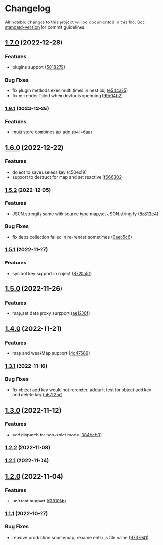 # Changelog

All notable changes to this project will be documented in this file. See [standard-version](https://github.com/conventional-changelog/standard-version) for commit guidelines.

## [1.7.0](https://github.com/pzxie/wohoox/compare/v1.6.1...v1.7.0) (2022-12-28)


### Features

* plugins support ([5818279](https://github.com/pzxie/wohoox/commit/58182794075edc34bda683823b88a254a97cc537))


### Bug Fixes

* fix plugin methods exec multi times in nest obj ([e544a95](https://github.com/pzxie/wohoox/commit/e544a9517dd97b366d43114ae10e7155b08e8cbb))
* fix re-render failed when devtools openning ([99e14b2](https://github.com/pzxie/wohoox/commit/99e14b21831067b125c262326739a3b6b09aa263))

### [1.6.1](https://github.com/pzxie/wohoox/compare/v1.6.0...v1.6.1) (2022-12-25)


### Features

* multi store combines api add ([b4146aa](https://github.com/pzxie/wohoox/commit/b4146aad81d64a4d727f37653c17060929247572))

## [1.6.0](https://github.com/pzxie/wohoox/compare/v1.5.2...v1.6.0) (2022-12-22)


### Features

* do not to save useless key ([c50ec19](https://github.com/pzxie/wohoox/commit/c50ec19386403fbab7d1bfe8af1eef2104f9eafd))
* support to destruct for map and set reactive ([f666302](https://github.com/pzxie/wohoox/commit/f6663023a65762eece65ae7e22bb34a0d828d18b))

### [1.5.2](https://github.com/pzxie/wohoox/compare/v1.5.1...v1.5.2) (2022-12-05)


### Features

* JSON.stringify same with source type map,set JSON.stringify ([8c813e4](https://github.com/pzxie/wohoox/commit/8c813e47d77bdd396c37438d4f8c7bd6a343da20))


### Bug Fixes

* fix deps collection failed in re-render sometimes ([0aeb5c6](https://github.com/pzxie/wohoox/commit/0aeb5c6c68bbd5fc3128fc652b9b61f7870cbb44))

### [1.5.1](https://github.com/pzxie/wohoox/compare/v1.5.0...v1.5.1) (2022-11-27)


### Features

* symbol key support in object ([8720a5f](https://github.com/pzxie/wohoox/commit/8720a5f18db86ca4e24e372312150b8e5363c868))

## [1.5.0](https://github.com/pzxie/wohoox/compare/v1.4.0...v1.5.0) (2022-11-26)


### Features

* map,set data proxy surpport ([ae1230f](https://github.com/pzxie/wohoox/commit/ae1230f098b843e21c835051df2fc23f2a193c93))

## [1.4.0](https://github.com/pzxie/wohoox/compare/v1.3.1...v1.4.0) (2022-11-21)


### Features

* map and weakMap support ([4c47689](https://github.com/pzxie/wohoox/commit/4c47689ca1179be8cc517f045e7065e19fbd0555))

### [1.3.1](https://github.com/pzxie/wohoox/compare/v1.3.0...v1.3.1) (2022-11-16)


### Bug Fixes

* fix object add key would not rerender, addunit test for object add key and  delete key ([a67f25e](https://github.com/pzxie/wohoox/commit/a67f25e62260a0b4311aee070687da9c71d98cdd))

## [1.3.0](https://github.com/pzxie/wohoox/compare/v1.2.2...v1.3.0) (2022-11-12)


### Features

* add dispatch for non-strict mode ([384bcb3](https://github.com/pzxie/wohoox/commit/384bcb3628c2593df97420e9c913ca2e979c9ba1))

### [1.2.2](https://github.com/pzxie/wohoox/compare/v1.2.1...v1.2.2) (2022-11-08)

### [1.2.1](https://github.com/pzxie/wohoox/compare/v1.2.0...v1.2.1) (2022-11-04)

## [1.2.0](https://github.com/pzxie/wohoox/compare/v1.1.1...v1.2.0) (2022-11-04)


### Features

* unit test support ([f38108b](https://github.com/pzxie/wohoox/commit/f38108b4420773905566b2af8cd60f7846825db6))

### [1.1.1](https://github.com/pzxie/wohoox/compare/v1.1.0...v1.1.1) (2022-10-27)


### Bug Fixes

* remove production sourcemap, rename entry js file name ([9737e41](https://github.com/pzxie/wohoox/commit/9737e4174996be91684a277e6678152a7a458391))

